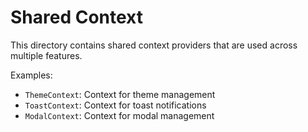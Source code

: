 # Shared Context

This directory contains shared context providers that are used across multiple features.

Examples:
- `ThemeContext`: Context for theme management
- `ToastContext`: Context for toast notifications
- `ModalContext`: Context for modal management
